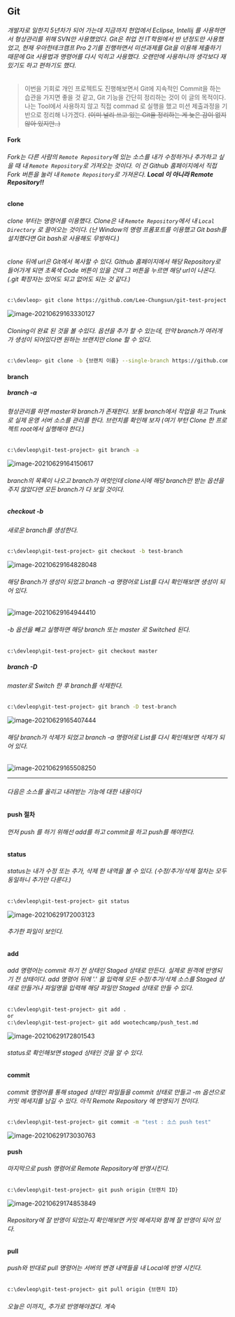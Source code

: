 ## Git

###### 개발자로 일한지 5년차가 되어 가는데 지금까지 현업에서 Eclipse, Intellij 를 사용하면서 형상관리를 위해 SVN만 사용했었다. Git은 취업 전 IT학원에서 반 년정도만 사용했었고, 현재 우아한테크캠프 Pro 2기를 진행하면서 미션과제를 Git을 이용해 제출하기 때문에 Git 사용법과 명령어를 다시 익히고 사용했다. 오랜만에 사용하니까 생각보다 재밌기도 하고 편하기도 했다. 

> 이번을 기회로 개인 프로젝트도 진행해보면서 Git에 지속적인 Commit을 하는 습관을 가지면 좋을 것 같고, Git 기능을 간단히 정리하는 것이 이 글의 목적이다. 나는 Tool에서 사용하지 않고 직접 commad 로 실행을 했고 미션 제출과정을 기반으로 정리해 나가겠다. ~~(이미 널리 쓰고 있는 Git을 정리하는 게 늦은 감이 없지않아 있지만..)~~



#### Fork

###### Fork는 다른 사람의 ```Remote Repository```에 있는 소스를 내가 수정하거나 추가하고 싶을 때 내 ```Remote Repository```로 가져오는 것이다. 이 건 Github 홈페이지에서 직접 Fork 버튼을 눌러 내 ```Remote Repository```로 가져온다. ***Local 이 아니라 Remote Repository!!***



#### clone

###### clone 부터는 명령어를 이용했다. Clone은 내 ```Remote Repository```에서 내 ```Local Directory``` 로 끌어오는 것이다.  (난 Window의 명령 프롬포트를 이용했고 Git bash를 설치했다면 Git bash로 사용해도 무방하다.)

###### clone 뒤에 url은 Git에서 복사할 수 있다. GIthub 홈페이지에서 해당 Repository로 들어가게 되면 초록색 Code 버튼이 있을 건데 그 버튼을 누르면 해당 url이 나온다. (.git 확장자는 있어도 되고 없어도 되는 것 같다.)

```bash
c:\devleop> git clone https://github.com/Lee-Chungsun/git-test-project.git
```

![image-20210629163330127](C:\Users\cs.lee\AppData\Roaming\Typora\typora-user-images\image-20210629163330127.png)

###### Cloning이 완료 된 것을 볼 수있다. 옵션을 추가 할 수 있는데, 만약 branch가 여러개가 생성이 되어있다면 원하는 브랜치만 clone 할 수 있다. 

```bash
c:\devleop> git clone -b {브랜치 이름} --single-branch https://github.com/Lee-Chungsun/git-test-project.git
```



#### branch

##### branch -a

###### 형상관리를 하면 master와 branch가 존재한다. 보통 branch에서 작업을 하고 Trunk 로 실제 운영 서버 소스를 관리를 한다. 브런치를 확인해 보자 (여기 부턴 Clone 한 프로젝트 root에서 실행해야 한다.)

```bash
c:\devleop\git-test-project> git branch -a
```

![image-20210629164150617](C:\Users\cs.lee\AppData\Roaming\Typora\typora-user-images\image-20210629164150617.png)

###### branch의 목록이 나오고 branch가 여럿인데 clone시에 해당 branch만 받는 옵션을 주지 않았다면 모든 branch가 다 보일 것이다. 

##### checkout -b

###### 새로운 branch를 생성한다.

```bash
c:\devleop\git-test-project> git checkout -b test-branch
```

![image-20210629164828048](C:\Users\cs.lee\AppData\Roaming\Typora\typora-user-images\image-20210629164828048.png)

###### 해당 Branch가 생성이 되었고 branch -a 명령어로 List를 다시 확인해보면 생성이 되어 있다.

![image-20210629164944410](C:\Users\cs.lee\AppData\Roaming\Typora\typora-user-images\image-20210629164944410.png)

###### -b 옵션을 빼고 실행하면 해당 branch 또는 master 로 Switched 된다. 

```bash
c:\devleop\git-test-project> git checkout master
```

##### branch -D

###### master로 Switch 한 후 branch를 삭제한다.

```bash
c:\devleop\git-test-project> git branch -D test-branch
```

![image-20210629165407444](C:\Users\cs.lee\AppData\Roaming\Typora\typora-user-images\image-20210629165407444.png)

###### 해당 branch가 삭제가 되었고 branch -a 명령어로 List를 다시 확인해보면 삭제가 되어 있다.

![image-20210629165508250](C:\Users\cs.lee\AppData\Roaming\Typora\typora-user-images\image-20210629165508250.png)

---

###### 다음은 소스를 올리고 내려받는 기능에 대한 내용이다

#### push 절차

###### 먼저 push 를 하기 위해선 add를 하고 commit을 하고 push를 해야한다.

#### status

###### status는 내가 수정 또는 추가, 삭제 한 내역을 볼 수 있다. (수정/추가/삭제 절차는 모두 동일하니 추가만 다룬다.)

```bash
c:\devleop\git-test-project> git status
```

![image-20210629172003123](C:\Users\cs.lee\AppData\Roaming\Typora\typora-user-images\image-20210629172003123.png)

###### 추가한 파일이 보인다.

#### add

###### add 명령어는 commit 하기 전 상태인 Staged 상태로 만든다. 실제로 원격에 반영되기 전 상태이다. add 명령어 뒤에 '.' 을 입력해 모든 수정/추가/삭제 소스를 Staged 상태로 만들거나 파일명을 입력해 해당 파일만 Staged 상태로 만들 수 있다.

```bash
c:\devleop\git-test-project> git add .
or
c:\devleop\git-test-project> git add wootechcamp/push_test.md
```

![image-20210629172801543](C:\Users\cs.lee\AppData\Roaming\Typora\typora-user-images\image-20210629172801543.png)

###### status로 확인해보면 staged 상태인 것을 알 수 있다.

#### commit

###### commit 명령어를 통해 staged 상태인 파일들을 commit 상태로 만들고 -m 옵션으로 커밋 메세지를 남길 수 있다. 아직 Remote Repository 에 반영되기 전이다.

```bash
c:\devleop\git-test-project> git commit -m "test : 소스 push test"
```

![image-20210629173030763](C:\Users\cs.lee\AppData\Roaming\Typora\typora-user-images\image-20210629173030763.png)

#### push

###### 마지막으로 push 명령어로 Remote Repository에 반영시킨다.

```bash
c:\devleop\git-test-project> git push origin {브랜치 ID}
```

![image-20210629174853849](C:\Users\cs.lee\AppData\Roaming\Typora\typora-user-images\image-20210629174853849.png)

###### Repository에 잘 반영이 되었는지 확인해보면 커밋 메세지와 함께 잘 반영이 되어 있다.

#### pull

###### push와 반대로 pull 명령어는 서버의 변경 내역들을 내 Local에 반영 시킨다.

```bash
c:\devleop\git-test-project> git pull origin {브랜치 ID}
```



###### 오늘은 이까지,, 추가로 반영해야겠다. 계속

